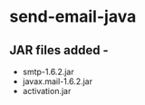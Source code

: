 # send-email-java

## JAR files added - 
* smtp-1.6.2.jar
* javax.mail-1.6.2.jar 
* activation.jar 
